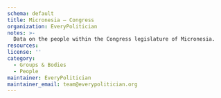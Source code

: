 ```yaml
---
schema: default
title: Micronesia — Congress
organization: EveryPolitician
notes: >-
  Data on the people within the Congress legislature of Micronesia.
resources:
license: ''
category:
  - Groups & Bodies
  - People
maintainer: EveryPolitician
maintainer_email: team@everypolitician.org
---
```

